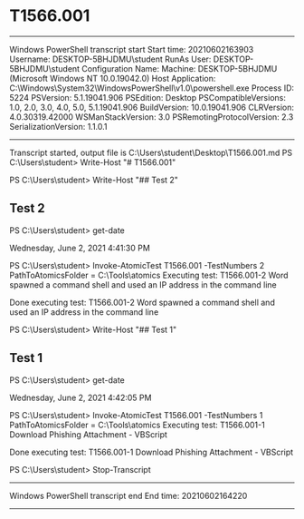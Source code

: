 # T1566.001

**********************
Windows PowerShell transcript start
Start time: 20210602163903
Username: DESKTOP-5BHJDMU\student
RunAs User: DESKTOP-5BHJDMU\student
Configuration Name: 
Machine: DESKTOP-5BHJDMU (Microsoft Windows NT 10.0.19042.0)
Host Application: C:\Windows\System32\WindowsPowerShell\v1.0\powershell.exe
Process ID: 5224
PSVersion: 5.1.19041.906
PSEdition: Desktop
PSCompatibleVersions: 1.0, 2.0, 3.0, 4.0, 5.0, 5.1.19041.906
BuildVersion: 10.0.19041.906
CLRVersion: 4.0.30319.42000
WSManStackVersion: 3.0
PSRemotingProtocolVersion: 2.3
SerializationVersion: 1.1.0.1
**********************
Transcript started, output file is C:\Users\student\Desktop\T1566.001.md
PS C:\Users\student> Write-Host "# T1566.001"

PS C:\Users\student> Write-Host "## Test 2"

## Test 2

PS C:\Users\student> get-date

Wednesday, June 2, 2021 4:41:30 PM


PS C:\Users\student> Invoke-AtomicTest T1566.001 -TestNumbers 2
PathToAtomicsFolder = C:\Tools\atomics
Executing test:
T1566.001-2 Word spawned a command shell and used an IP address in the command line

Done executing test:
T1566.001-2 Word spawned a command shell and used an IP address in the command line

PS C:\Users\student> Write-Host "## Test 1"
## Test 1
PS C:\Users\student> get-date

Wednesday, June 2, 2021 4:42:05 PM


PS C:\Users\student> Invoke-AtomicTest T1566.001 -TestNumbers 1
PathToAtomicsFolder = C:\Tools\atomics
Executing test:
T1566.001-1 Download Phishing Attachment - VBScript

Done executing test:
T1566.001-1 Download Phishing Attachment - VBScript

PS C:\Users\student> Stop-Transcript
**********************
Windows PowerShell transcript end
End time: 20210602164220
**********************
